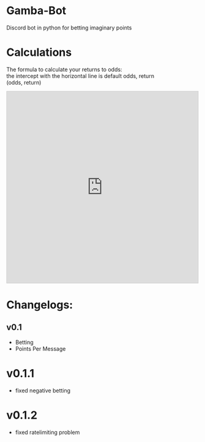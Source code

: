 # Gamba-Bot
Discord bot in python for betting imaginary points

# Calculations
The formula to calculate your returns to odds:</br>
the intercept with the horizontal line is default odds, return</br>
(odds, return)
</br>
<iframe src="https://www.desmos.com/calculator/a7owdrwkqq?embed" width="500" height="500" style="border: 1px solid #ccc" frameborder=0></iframe>

# Changelogs:
## v0.1
- Betting 
- Points Per Message

# v0.1.1
- fixed negative betting

# v0.1.2
- fixed ratelimiting problem